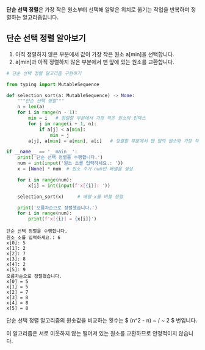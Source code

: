 **단순 선택 정렬**은 가장 작은 원소부터 선택해 알맞은 위치로 옮기는 작업을 반복하며 정렬하는 알고리즘입니다.

## 단순 선택 정렬 알아보기

1. 아직 정렬하지 않은 부분에서 값이 가장 작은 원소 a[min]을 선택합니다.
2. a[min]과 아직 정렬하지 않은 부분에서 맨 앞에 있는 원소를 교환합니다.

```python
# 단순 선택 정렬 알고리즘 구현하기

from typing import MutableSequence

def selection_sort(a: MutableSequence) -> None:
    """단순 선택 정렬"""
    n = len(a)
    for i in range(n - 1):
        min = i   # 정렬할 부분에서 가장 작은 원소의 인덱스
        for j in range(i + 1, n):
            if a[j] < a[min]:
                min = j
        a[j], a[min] = a[min], a[i]   # 정렬할 부분에서 맨 앞의 원소와 가장 작은 원소를 교환

if __name__ == '__main__':
    print('단순 선택 정렬을 수행합니다.')
    num = int(input('원소 소를 입력하세요.: '))
    x = [None] * num  # 원소 수가 num인 배열을 생성

    for i in range(num):
        x[i] = int(input(f'x[{i}]: '))

    selection_sort(x)     # 배열 x를 버블 정렬

    print('오름차순으로 정렬했습니다.')
    for i in range(num):
        print(f'x[{i}] = {x[i]}')
```

```
단순 선택 정렬을 수행합니다.
원소 소를 입력하세요.: 6
x[0]: 5
x[1]: 2
x[2]: 7
x[3]: 8
x[4]: 2
x[5]: 9
오름차순으로 정렬했습니다.
x[0] = 5
x[1] = 5
x[2] = 7
x[3] = 8
x[4] = 8
x[5] = 8
```

단순 선택 정렬 알고리즘의 원솟값을 비교하는 횟수는 $ (n^2 - n) ~ / ~ 2 $ 번입니다.

이 알고리즘은 서로 이웃하지 않는 떨어져 있는 원소를 교환하므로 안정적이지 않습니다.
